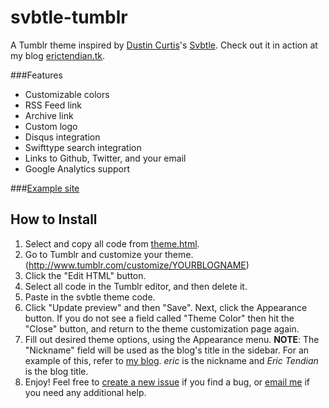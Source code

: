 svbtle-tumblr
=============

A Tumblr theme inspired by [Dustin Curtis](http://dcurt.is/)'s [Svbtle](https://svbtle.com/). Check out it in action at my blog [erictendian.tk](http://erictendian.tk/).

###Features
* Customizable colors
* RSS Feed link
* Archive link
* Custom logo
* Disqus integration
* Swifttype search integration
* Links to Github, Twitter, and your email
* Google Analytics support

###[Example site](http://erictendian.tk/)

How to Install
--------------
1. Select and copy all code from [theme.html](https://raw.github.com/erict15/svbtle-tumblr/master/theme.html).
2. Go to Tumblr and customize your theme. (http://www.tumblr.com/customize/YOURBLOGNAME)
3. Click the "Edit HTML" button.
4. Select all code in the Tumblr editor, and then delete it.
5. Paste in the svbtle theme code.
6. Click "Update preview" and then "Save". Next, click the Appearance button. If you do not see a field called "Theme Color" then hit the "Close" button, and return to the theme customization page again.
7. Fill out desired theme options, using the Appearance menu.
   __NOTE__: The "Nickname" field will be used as the blog's title in the sidebar. For an example of this, refer to [my blog](http://erictendian.tk/). *eric* is the nickname and *Eric Tendian* is the blog title.
8. Enjoy! Feel free to [create a new issue](https://github.com/erict15/svbtle-tumblr/issues/new) if you find a bug, or [email me](mailto:erictendian@gmail.com) if you need any additional help.

